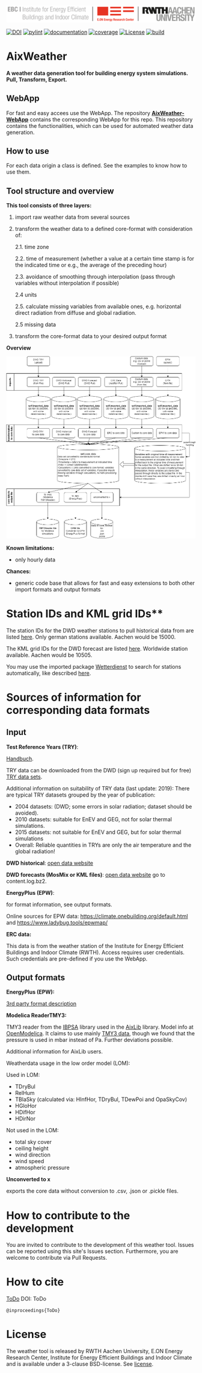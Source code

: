 ![E.ON EBC RWTH Aachen University](./docs/source/_static/EBC_Logo.png)

[![DOI](https://joss.theoj.org/papers/10.21105/joss.03861/status.svg)](Todo_DOI)
[![pylint](https://ebc.pages.rwth-aachen.de/EBC_all/github_ci/AixWeather/master/pylint/pylint.svg )](https://ebc.pages.rwth-aachen.de/EBC_all/github_ci/AixWeather/master/pylint/pylint.html)
[![documentation](https://ebc.pages.rwth-aachen.de/EBC_all/github_ci/AixWeather/master/docs/doc.svg)](https://ebc.pages.rwth-aachen.de/EBC_all/github_ci/AixWeather/master/docs/index.html)
[![coverage](https://ebc.pages.rwth-aachen.de/EBC_all/github_ci/AixWeather/master/coverage/badge.svg)](https://ebc.pages.rwth-aachen.de/EBC_all/github_ci/AixWeather/master/coverage)
[![License](https://img.shields.io/badge/License-BSD%203--Clause-blue.svg)](https://opensource.org/licenses/BSD-3-Clause)
[![build](https://ebc.pages.rwth-aachen.de/EBC_all/github_ci/AixWeather/master/build/build.svg)](https://ebc.pages.rwth-aachen.de/EBC_all/github_ci/AixWeather/master/build/build.svg)

# AixWeather
**A weather data generation tool for building energy system simulations. Pull, Transform, Export.**

## WebApp

For fast and easy accees use the WebApp.
The repository **[AixWeather-WebApp](https://github.com/RWTH-EBC/AixWeather-WebApp)** contains the corresponding WebApp for this repo.
This repository contains the functionalities, which can be used for automated weather data generation. 

## How to use
For each data origin a class is defined. See the examples to know how to use them.  

## Tool structure and overview
**This tool consists of three layers:**

1. import raw weather data from several sources

2. transform the weather data to a defined core-format with consideration of:

    2.1. time zone

    2.2. time of measurement (whether a value at a certain time stamp is for the indicated time or e.g., the average of the preceding hour)

    2.3. avoidance of smoothing through interpolation (pass through variables without interpolation if possible)

    2.4 units

    2.5. calculate missing variables from available ones, e.g. horizontal direct radiation from diffuse and global radiation. 

    2.5 missing data

3. transform the core-format data to your desired output format

**Overview**

![Weather Data Tool Diagram](docs/Overview_WeatherTool.drawio.png)

**Known limitations:**
- only hourly data

**Chances:**
- generic code base that allows for fast and easy extensions to both other import formats and output formats


# Station IDs and KML grid IDs**

The station IDs for the DWD weather stations to pull historical data from are listed [here](https://www.dwd.de/DE/leistungen/klimadatendeutschland/statliste/statlex_rich.txt;jsessionid=68E14BA255FE50BDC4AD9FF4F835895F.live31092?view=nasPublication&nn=16102). Only german stations available. Aachen would be 15000.

The KML grid IDs for the DWD forecast are listed [here](https://www.dwd.de/DE/leistungen/met_verfahren_mosmix/mosmix_stationskatalog.cfg?view=nasPublication&nn=16102). Worldwide station available. Aachen would be 10505.

You may use the imported package [Wetterdienst](https://github.com/earthobservations/wetterdienst) to search for stations automatically, like described [here](https://bookdown.org/brry/rdwd/station-selection.html).


# Sources of information for corresponding data formats

## Input

**Test Reference Years (TRY)**: 

[Handbuch](https://www.bbsr.bund.de/BBSR/DE/forschung/programme/zb/Auftragsforschung/5EnergieKlimaBauen/2013/testreferenzjahre/try-handbuch.pdf). 

TRY data can be downloaded from the DWD (sign up required but for free) [TRY data sets](https://www.bbsr.bund.de/BBSR/DE/forschung/programme/zb/Auftragsforschung/5EnergieKlimaBauen/2013/testreferenzjahre/01-start.html;jsessionid=5D9912D230EB887C1F831671303A8A0F.live21304?nn=2544408&pos=2). 

Additional information on suitability of TRY data (last update: 2019):
There are typical TRY datasets grouped by the year of publication:
- 2004 datasets: (DWD; some errors in solar radiation; dataset should be avoided).
- 2010 datasets: suitable for EnEV and GEG, not for solar thermal simulations.
- 2015 datasets: not suitable for EnEV and GEG, but for solar thermal simulations
- Overall: Reliable quantities in TRYs are only the air temperature
and the global radiation!


**DWD historical**: [open data website](https://opendata.dwd.de/climate_environment/CDC/observations_germany/climate/)

**DWD forecasts (MosMix or KML files)**: [open data website](https://opendata.dwd.de/climate_environment/CDC/observations_germany/climate/) go to content.log.bz2.

**EnergyPlus (EPW)**: 

for format information, see output formats. 

Online sources for EPW data: https://climate.onebuilding.org/default.html and https://www.ladybug.tools/epwmap/

**ERC data:**

This data is from the weather station of the Institute for Energy Efficient Buildings and Indoor Climate (RWTH). Access requires user credentials. Such credentials are pre-defined if you use the WebApp.

## Output formats

**EnergyPlus (EPW):**

[3rd party format description](https://designbuilder.co.uk/cahelp/Content/EnergyPlusWeatherFileFormat.htm)

**Modelica ReaderTMY3:**

TMY3 reader from the [IBPSA](https://github.com/ibpsa/modelica-ibpsa) library used in the [AixLib](https://github.com/RWTH-EBC/AixLib) library. Model info at [OpenModelica](https://build.openmodelica.org/Documentation/Buildings.BoundaryConditions.WeatherData.ReaderTMY3.html).
It claims to use mainly [TMY3 data](https://www.nrel.gov/docs/fy08osti/43156.pdf), though we found that the pressure is used in mbar instead of Pa. Further deviations possible.

Additional information for AixLib users.

Weatherdata usage in the low order model (LOM):

Used in LOM:
- TDryBul
- RelHum
- TBlaSky (calculated via: HInfHor, TDryBul, TDewPoi and OpaSkyCov)
- HGloHor
- HDifHor
- HDirNor

Not used in the LOM:
- total sky cover
- ceiling height
- wind direction
- wind speed
- atmospheric pressure

**Unconverted to x**

exports the core data without conversion to .csv, .json or .pickle files.

# How to contribute to the development

You are invited to contribute to the development of this weather tool.
Issues can be reported using this site's Issues section.
Furthermore, you are welcome to contribute via Pull Requests.

# How to cite

[ToDo]()
DOI:  ToDo  

```
@inproceedings{ToDo}
```

# License

The weather tool is released by RWTH Aachen University, E.ON Energy Research Center, Institute for Energy Efficient Buildings and Indoor Climate and is available under a 3-clause BSD-license.
See [license](LICENSE).

